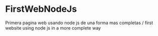 # FirstWebNodeJs
Primera pagina web usando node js de una forma mas completas / first website using node js in a more complete way
